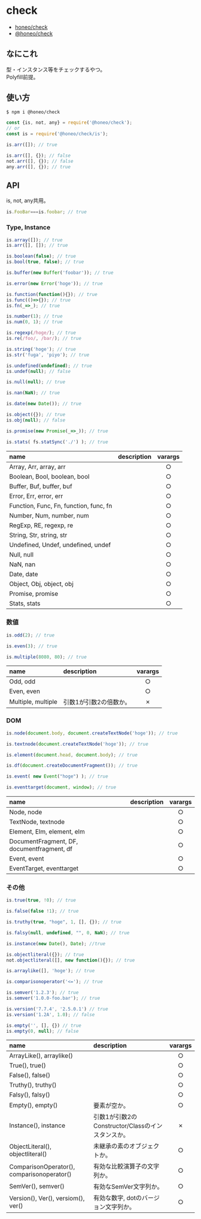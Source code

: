 # check
* [honeo/check](https://github.com/honeo/check)
* [@honeo/check](https://www.npmjs.com/package/@honeo/check)


## なにこれ
型・インスタンス等をチェックするやつ。  
Polyfill前提。


## 使い方
```bash
$ npm i @honeo/check
```
```js
const {is, not, any} = require('@honeo/check');
// or
const is = require('@honeo/check/is');

is.arr([]); // true

is.arr([], {}); // false
not.arr([], {}); // false
any.arr([], {}); // true
```


## API
is, not, any共用。
```js
is.FooBar===is.foobar; // true
```


### Type, Instance
```js
is.array([]); // true
is.arr([], []); // true

is.boolean(false); // true
is.bool(true, false); // true

is.buffer(new Buffer('foobar')); // true

is.error(new Error('hoge')); // true

is.function(function(){}); // true
is.func(()=>{}); // true
is.fn(_=>_); // true

is.number(1); // true
is.num(0, 1); // true

is.regexp(/hoge/); // true
is.re(/foo/, /bar/); // true

is.string('hoge'); // true
is.str('fuga', 'piyo'); // true

is.undefined(undefined); // true
is.undef(null); // false

is.null(null); // true

is.nan(NaN); // true

is.date(new Date()); // true

is.object({}); // true
is.obj(null); // false

is.promise(new Promise(_=>_)); // true

is.stats( fs.statSync('./') ); // true
```

| name                                   | description | varargs |
|:-------------------------------------- |:----------- |:-------:|
| Array, Arr, array, arr                 |             |    ○    |
| Boolean, Bool, boolean, bool           |             |    ○    |
| Buffer, Buf, buffer, buf               |             |    ○    |
| Error, Err, error, err                 |             |    ○    |
| Function, Func, Fn, function, func, fn |             |    ○    |
| Number, Num, number, num               |             |    ○    |
| RegExp, RE, regexp, re                 |             |    ○    |
| String, Str, string, str               |             |    ○    |
| Undefined, Undef, undefined, undef     |             |    ○    |
| Null, null                             |             |    ○    |
| NaN, nan                               |             |    ○    |
| Date, date                             |             |    ○    |
| Object, Obj, object, obj               |             |    ○    |
| Promise, promise                       |             |    ○    |
| Stats, stats                           |             |    ○    |



### 数値

```js
is.odd(2); // true

is.even(3); // true

is.multiple(8080, 80); // true
```

| name               | description            | varargs |
|:------------------ |:---------------------- |:-------:|
| Odd, odd           |                        |    ○    |
| Even, even         |                        |    ○    |
| Multiple, multiple | 引数1が引数2の倍数か。 |    ✗    |




### DOM

```js
is.node(document.body, document.createTextNode('hoge')); // true

is.textnode(document.createTextNode('hoge')); // true

is.element(document.head, document.body); // true

is.df(document.createDocumentFragment()); // true

is.event( new Event("hoge") ); // true

is.eventtarget(document, window); // true
```

| name                                       | description | varargs |
|:------------------------------------------ |:----------- |:-------:|
| Node, node                                 |             |    ○    |
| TextNode, textnode                         |             |    ○    |
| Element, Elm, element, elm                 |             |    ○    |
| DocumentFragment, DF, documentfragment, df |             |    ○    |
| Event, event                               |             |    ○    |
| EventTarget, eventtarget                   |             |    ○    |


### その他

```js
is.true(true, !0); // true

is.false(false !1); // true

is.truthy(true, "hoge", 1, [], {}); // true

is.falsy(null, undefined, "", 0, NaN); // true

is.instance(new Date(), Date); //true

is.objectliteral({}); // true
not.objectliteral([], new function(){}); // true

is.arraylike([], 'hoge'); // true

is.comparisonoperator('<='); // true

is.semver('1.2.3'); // true
is.semver('1.0.0-foo.bar'); // true

is.version('7.7.4', '2.5.0.1') // true
is.version('1.2A', 1.0); // false

is.empty('', [], {}) // true
is.empty(0, null); // false
```

| name                                       | description                                       | varargs |
|:------------------------------------------ |:------------------------------------------------- |:-------:|
| ArrayLike(), arraylike()                   |                                                   |    ○    |
| True(), true()                             |                                                   |    ○    |
| False(), false()                           |                                                   |    ○    |
| Truthy(), truthy()                         |                                                   |    ○    |
| Falsy(), falsy()                           |                                                   |    ○    |
| Empty(), empty()                           | 要素が空か。                                      |    ○    |
| Instance(), instance                       | 引数1が引数2のConstructor/Classのインスタンスか。 |    ✗    |
| ObjectLiteral(), objectliteral()           | 未継承の素のオブジェクトか。                      |    ○    |
| ComparisonOperator(), comparisonoperator() | 有効な比較演算子の文字列か。                      |    ○    |
| SemVer(), semver()                         | 有効なSemVer文字列か。                            |    ○    |
| Version(), Ver(), versiom(), ver()         | 有効な数字, dotのバージョン文字列か。             |    ○    |
